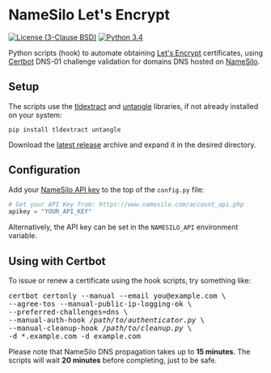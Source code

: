 # NameSilo Let's Encrypt

[![License (3-Clause BSD)](https://img.shields.io/badge/license-BSD%203--Clause-blue.svg?style=flat-square)](http://opensource.org/licenses/BSD-3-Clause)
[![Python 3.4](https://img.shields.io/badge/python-3.4-blue.svg)](https://www.python.org/)

Python scripts (hook) to automate obtaining [Let's Encrypt](https://letsencrypt.org/) certificates,
using [Certbot](https://certbot.eff.org/) DNS-01 challenge validation for domains DNS hosted on
[NameSilo](https://www.namesilo.com/).

## Setup

The scripts use the [tldextract](https://github.com/john-kurkowski/tldextract) and [untangle](https://untangle.readthedocs.io/en/latest/) libraries, if not already installed on your system:

```
pip install tldextract untangle
```

Download the [latest release](https://github.com/ethauvin/namesilo-letsencrypt/releases) archive and expand it in the desired directory.


## Configuration

Add your [NameSilo API key](https://www.namesilo.com/account_api.php)
to the top of the `config.py` file:

```python
# Get your API Key from: https://www.namesilo.com/account_api.php
apikey = "YOUR_API_KEY"
```

Alternatively, the API key can be set in the `NAMESILO_API` environment variable.

## Using with Certbot

To issue or renew a certificate using the hook scripts, try something like:

<pre>
certbot certonly --manual --email you@example.com \
--agree-tos --manual-public-ip-logging-ok \
--preferred-challenges=dns \
--manual-auth-hook <em>/path/to/authenticator.py</em> \
--manual-cleanup-hook <em>/path/to/cleanup.py</em> \
-d *.example.com -d example.com
</pre>

Please note that NameSilo DNS propagation takes up to **15 minutes**. The scripts will wait **20 minutes** before completing, just to be safe.
